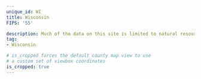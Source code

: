 ```yaml
---
unique_id: WI
title: Wisconsin
FIPS: '55'

description: Much of the data on this site is limited to natural resource extraction on federal land, which represents 5.1% of all land in Wisconsin.
tag:
- Wisconsin

# is_cropped forces the default county map view to use
# a custom set of viewbox coordinates
is_cropped: true
---
```


